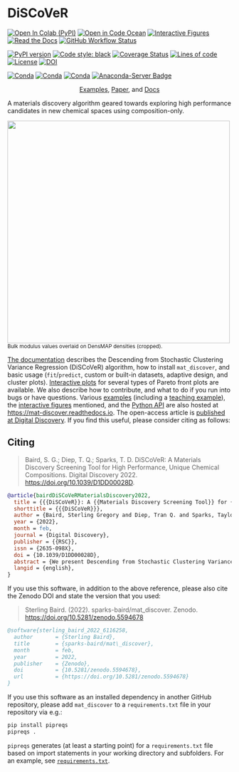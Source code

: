 <!-- TODO: add buttons for code ocean and Zenodo DOI [![Open in Code Ocean](https://codeocean.com/codeocean-assets/badge/open-in-code-ocean.svg)](https://codeocean.com/capsule/3904426/tree)-->

# DiSCoVeR

[![Open In Colab (PyPI)](https://colab.research.google.com/assets/colab-badge.svg)](https://colab.research.google.com/drive/1MgV_ZewS6gLm1a3Vyhg33pFHi5uTld_2?usp=sharing)
[![Open in Code Ocean](https://codeocean.com/codeocean-assets/badge/open-in-code-ocean.svg)](https://doi.org/10.24433/CO.8463578.v1)
[![Interactive Figures](https://img.shields.io/static/v1?message=Open%20interactive%20figures&logo=github&labelColor=5c5c5c&color=blueviolet&logoColor=white&label=%20)](https://mat-discover.readthedocs.io/en/latest/figures.html)
[![Read the Docs](https://img.shields.io/readthedocs/mat-discover?label=Read%20the%20docs&logo=readthedocs)](https://mat-discover.readthedocs.io/en/latest/)
[![GitHub Workflow Status](https://img.shields.io/github/workflow/status/sparks-baird/mat_discover/Install%20with%20flit%20and%20test%20via%20Pytest?label=main)](https://github.com/sparks-baird/mat_discover/actions/workflows/flit-install-test.yml)

<!-- [![PyPI version](https://img.shields.io/pypi/v/mat_discover.svg)](https://pypi.org/project/mat_discover/) -->
[![PyPI version](https://badge.fury.io/py/mat_discover.svg)](https://pypi.org/project/mat_discover/)
[![Code style: black](https://img.shields.io/badge/code%20style-black-000000.svg)](https://github.com/psf/black)
[![Coverage Status](https://coveralls.io/repos/github/sparks-baird/mat_discover/badge.svg?service=github)](https://coveralls.io/github/sparks-baird/mat_discover)
[![Lines of code](https://img.shields.io/tokei/lines/github/sparks-baird/mat_discover)](https://img.shields.io/tokei/lines/github/sparks-baird/mat_discover)
[![License](https://img.shields.io/github/license/sparks-baird/mat_discover?service=github)](https://img.shields.io/github/license/sparks-baird/mat_discover)
[![DOI](https://zenodo.org/badge/392897894.svg?service=github)](https://zenodo.org/badge/latestdoi/392897894)
<!-- ![PyPI - License](https://img.shields.io/pypi/l/mat_discover) -->
<!-- [![Coverage Status](https://coveralls.io/repos/github/sparks-baird/mat_discover/badge.svg?branch=main)](https://coveralls.io/github/sparks-baird/mat_discover?branch=main) -->
<!-- ![Coveralls](https://img.shields.io/coveralls/github/sparks-baird/mat_discover) -->

[![Conda](https://img.shields.io/conda/v/sgbaird/mat_discover)](https://anaconda.org/sgbaird/mat_discover)
[![Conda](https://img.shields.io/conda/pn/sgbaird/mat_discover)](https://anaconda.org/sgbaird/mat_discover)
[![Conda](https://img.shields.io/conda/dn/sgbaird/mat_discover?label=conda%7Cdownloads)](https://anaconda.org/sgbaird/mat_discover)
[![Anaconda-Server Badge](https://anaconda.org/sgbaird/mat_discover/badges/latest_release_relative_date.svg)](https://anaconda.org/sgbaird/mat_discover)
<!-- ![Conda](https://img.shields.io/conda/dn/sgbaird/mat_discover) -->
<!-- [![Anaconda-Server Downloads](https://anaconda.org/sgbaird/mat_discover/badges/downloads.svg)](https://anaconda.org/sgbaird/mat_discover) -->
<!-- [![Anaconda-Server Downloads](https://anaconda.org/sgbaird/mat_discover/badges/downloads.svg?service=github)](https://anaconda.org/sgbaird/mat_discover) -->
<!-- ![PyPI - Downloads](https://img.shields.io/pypi/dm/mat_discover?label=PyPI%20downloads) -->

<p align="center">
    <a href="https://mat-discover.readthedocs.io/en/latest/examples.html">Examples</a>, 
    <a href="https://doi.org/10.1039/D1DD00028D">Paper</a>, and
    <a href="https://mat-discover.readthedocs.io/en/latest/index.html">Docs</a>
</p>

A materials discovery algorithm geared towards exploring high performance candidates in new chemical spaces using composition-only.

<!-- <p align="center"><img src=https://user-images.githubusercontent.com/45469701/139520031-bf4fda18-9be7-4c54-b70b-c9be8e974cea.png width=500>  </p> -->
<img src=https://user-images.githubusercontent.com/45469701/139520031-bf4fda18-9be7-4c54-b70b-c9be8e974cea.png width=500>
<sup>Bulk modulus values overlaid on DensMAP densities (cropped).</sup>

[The documentation](https://mat-discover.readthedocs.io/) describes the Descending from Stochastic Clustering Variance Regression (DiSCoVeR) algorithm, how to install `mat_discover`, and basic usage (`fit`/`predict`, custom or built-in datasets, adaptive design, and cluster plots). [Interactive plots](https://mat-discover.readthedocs.io/en/latest/figures.html) for several types of
Pareto front plots are available. We also describe how to contribute, and what to do if you run into bugs or have questions. Various [examples](https://mat-discover.readthedocs.io/en/latest/examples.html) (including a [teaching example](https://mat-discover.readthedocs.io/en/latest/examples.html#bare-bones)), the [interactive figures](https://mat-discover.readthedocs.io/en/latest/figures.html#figures) mentioned, and the [Python API](https://mat-discover.readthedocs.io/en/latest/modules.html) are also hosted at https://mat-discover.readthedocs.io. The open-access article is [published at Digital Discovery](https://dx.doi.org/10.1039/D1DD00028D). If you find this useful, please consider citing as follows:

## Citing
> Baird, S. G.; Diep, T. Q.; Sparks, T. D. DiSCoVeR: A Materials Discovery Screening Tool for High Performance, Unique Chemical Compositions. Digital Discovery 2022. https://doi.org/10.1039/D1DD00028D.

```bib
@article{bairdDiSCoVeRMaterialsDiscovery2022,
  title = {{{DiSCoVeR}}: A {{Materials Discovery Screening Tool}} for {{High Performance}}, {{Unique Chemical Compositions}}},
  shorttitle = {{{DiSCoVeR}}},
  author = {Baird, Sterling Gregory and Diep, Tran Q. and Sparks, Taylor D.},
  year = {2022},
  month = feb,
  journal = {Digital Discovery},
  publisher = {{RSC}},
  issn = {2635-098X},
  doi = {10.1039/D1DD00028D},
  abstract = {We present Descending from Stochastic Clustering Variance Regression (DiSCoVeR) (https://github.com/sparks-baird/mat_discover), a Python tool for identifying and assessing high-performing, chemically unique compositions relative to existing compounds using a combination of a chemical distance metric, density-aware dimensionality reduction, clustering, and a regression model. In this work, we create pairwise distance matrices between compounds via Element Mover's Distance (ElMD) and use these to create 2D density-aware embeddings for chemical compositions via Density-preserving Uniform Manifold Approximation and Projection (DensMAP). Because ElMD assigns distances between compounds that are more chemically intuitive than Euclidean-based distances, the compounds can then be clustered into chemically homogeneous clusters via Hierarchical Density-based Spatial Clustering of Applications with Noise (HDBSCAN*). In combination with performance predictions via Compositionally-Restricted Attention-Based Network (CrabNet), we introduce several new metrics for materials discovery and validate DiSCoVeR on Materials Project bulk moduli using compound-wise and cluster-wise validation methods. We visualize these via multi-objective Pareto front plots and assign a weighted score to each composition that encompasses the trade-off between performance and density-based chemical uniqueness. In addition to density-based metrics, we explore an additional uniqueness proxy related to property gradients in DensMAP space. As a validation study, we use DiSCoVeR to screen materials for both performance and uniqueness to extrapolate to new chemical spaces. Top-10 rankings are provided for the compound-wise density and property gradient uniqueness proxies. Top-ranked compounds can be further curated via literature searches, physics-based simulations, and/or experimental synthesis. Finally, we compare DiSCoVeR against the naive baseline of random search for several parameter combinations in an adaptive design scheme. To our knowledge, this is the first time automated screening has been performed with explicit emphasis on discovering high-performing, novel materials.},
  langid = {english},
}
```

If you use this software, in addition to the above reference, please also cite the Zenodo DOI and state the version that you used:
> Sterling Baird. (2022). sparks-baird/mat_discover. Zenodo. https://doi.org/10.5281/zenodo.5594678

```bib
@software{sterling_baird_2022_6116258,
  author       = {Sterling Baird},
  title        = {sparks-baird/mat\_discover},
  month        = feb,
  year         = 2022,
  publisher    = {Zenodo},
  doi          = {10.5281/zenodo.5594678},
  url          = {https://doi.org/10.5281/zenodo.5594678}
}
```

If you use this software as an installed dependency in another GitHub repository, please add `mat_discover` to a `requirements.txt` file in your repository via e.g.:
```bash
pip install pipreqs
pipreqs .
```
`pipreqs` generates (at least a starting point) for a `requirements.txt` file based on import statements in your working directory and subfolders. For an example, see [`requirements.txt`](requirements.txt).
